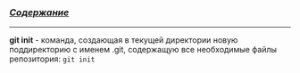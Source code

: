 ### [***Содержание***](./readme.md)
---
**git init** - команда, создающая в текущей директории новую поддиректорию с именем .git, содержащую все необходимые файлы репозитория: `git init`